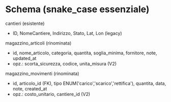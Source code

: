# Schema (snake_case essenziale)

cantieri (esistente)
- ID, NomeCantiere, Indirizzo, Stato, Lat, Lon (legacy)

magazzino_articoli (rinominata)
- id, nome_articolo, categoria, quantita, soglia_minima, fornitore, note, updated_at
- opz.: scorta_sicurezza, codice, unita_misura (V2)

magazzino_movimenti (rinominata)
- id, articolo_id (FK), tipo ENUM('carico','scarico','rettifica'), quantita, data, note, created_at
- opz.: costo_unitario, cantiere_id (V2)